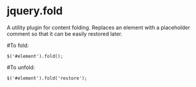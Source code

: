 # jquery.fold
A utility plugin for content folding.  Replaces an element with a placeholder comment so that it can be easily restored later.

#To fold:
```
$('#element').fold();
```

#To unfold:
```
$('#element').fold('restore');
```
